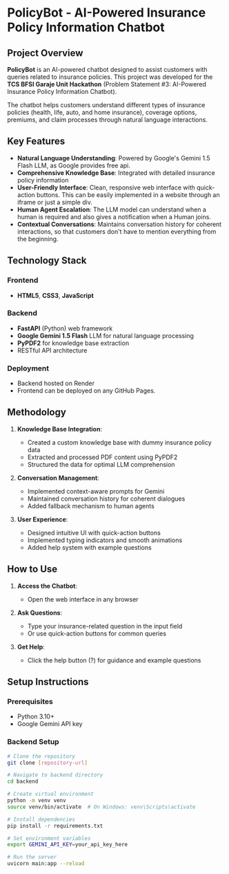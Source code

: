 # PolicyBot - AI-Powered Insurance Policy Information Chatbot

## Project Overview

**PolicyBot** is an AI-powered chatbot designed to assist customers with queries related to insurance policies. This project was developed for the **TCS BFSI Garaje Unit Hackathon** (Problem Statement #3: AI-Powered Insurance Policy Information Chatbot).

The chatbot helps customers understand different types of insurance policies (health, life, auto, and home insurance), coverage options, premiums, and claim processes through natural language interactions.

## Key Features

- **Natural Language Understanding**: Powered by Google's Gemini 1.5 Flash LLM, as Google provides free api.
- **Comprehensive Knowledge Base**: Integrated with detailed insurance policy information
- **User-Friendly Interface**: Clean, responsive web interface with quick-action buttons. This can be easily implemented in a website through an iframe or just a simple div.
- **Human Agent Escalation**: The LLM model can understand when a human is required and also gives a notification when a Human joins.
- **Contextual Conversations**: Maintains conversation history for coherent interactions, so that customers don't have to mention everything from the beginning.

## Technology Stack

### Frontend
- **HTML5**, **CSS3**, **JavaScript**

### Backend
- **FastAPI** (Python) web framework
- **Google Gemini 1.5 Flash** LLM for natural language processing
- **PyPDF2** for knowledge base extraction
- RESTful API architecture

### Deployment
- Backend hosted on Render
- Frontend can be deployed on any GitHub Pages.

## Methodology

1. **Knowledge Base Integration**:
   - Created a custom knowledge base with dummy insurance policy data
   - Extracted and processed PDF content using PyPDF2
   - Structured the data for optimal LLM comprehension

2. **Conversation Management**:
   - Implemented context-aware prompts for Gemini
   - Maintained conversation history for coherent dialogues
   - Added fallback mechanism to human agents

3. **User Experience**:
   - Designed intuitive UI with quick-action buttons
   - Implemented typing indicators and smooth animations
   - Added help system with example questions

## How to Use

1. **Access the Chatbot**:
   - Open the web interface in any browser

2. **Ask Questions**:
   - Type your insurance-related question in the input field
   - Or use quick-action buttons for common queries

3. **Get Help**:
   - Click the help button (?) for guidance and example questions

## Setup Instructions

### Prerequisites
- Python 3.10+
- Google Gemini API key

### Backend Setup
```bash
# Clone the repository
git clone [repository-url]

# Navigate to backend directory
cd backend

# Create virtual environment
python -m venv venv
source venv/bin/activate  # On Windows: venv\Scripts\activate

# Install dependencies
pip install -r requirements.txt

# Set environment variables
export GEMINI_API_KEY=your_api_key_here

# Run the server
uvicorn main:app --reload
